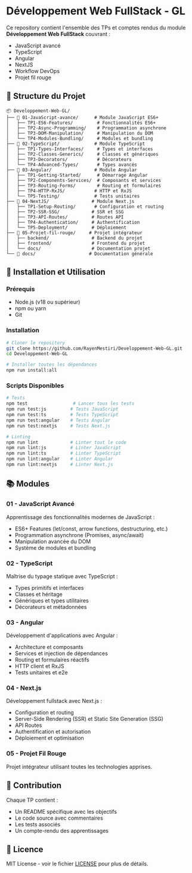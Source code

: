 # Développement Web FullStack - GL

Ce repository contient l'ensemble des TPs et comptes rendus du module **Développement Web FullStack** couvrant :
- JavaScript avancé
- TypeScript  
- Angular
- NextJS
- Workflow DevOps
- Projet fil rouge

## 📁 Structure du Projet

```
📦 Developpement-Web-GL/
├── 📂 01-JavaScript-avance/      # Module JavaScript ES6+
│   ├── TP1-ES6-Features/         # Fonctionnalités ES6+
│   ├── TP2-Async-Programming/    # Programmation asynchrone
│   ├── TP3-DOM-Manipulation/     # Manipulation du DOM
│   └── TP4-Modules-Bundling/     # Modules et bundling
├── 📂 02-TypeScript/             # Module TypeScript
│   ├── TP1-Types-Interfaces/     # Types et interfaces
│   ├── TP2-Classes-Generics/     # Classes et génériques
│   ├── TP3-Decorators/           # Décorateurs
│   └── TP4-Advanced-Types/       # Types avancés
├── 📂 03-Angular/                # Module Angular
│   ├── TP1-Getting-Started/      # Démarrage Angular
│   ├── TP2-Components-Services/  # Composants et services
│   ├── TP3-Routing-Forms/        # Routing et formulaires
│   ├── TP4-HTTP-RxJS/           # HTTP et RxJS
│   └── TP5-Testing/             # Tests unitaires
├── 📂 04-NextJS/                # Module Next.js
│   ├── TP1-Setup-Routing/       # Configuration et routing
│   ├── TP2-SSR-SSG/            # SSR et SSG
│   ├── TP3-API-Routes/         # Routes API
│   ├── TP4-Authentication/     # Authentification
│   └── TP5-Deployment/         # Déploiement
├── 📂 05-Projet-fil-rouge/     # Projet intégrateur
│   ├── backend/                # Backend du projet
│   ├── frontend/               # Frontend du projet
│   └── docs/                   # Documentation projet
└── 📂 docs/                    # Documentation générale
```

## 🚀 Installation et Utilisation

### Prérequis
- Node.js (v18 ou supérieur)
- npm ou yarn
- Git

### Installation
```bash
# Cloner le repository
git clone https://github.com/RayenMestiri/Developpement-Web-GL.git
cd Developpement-Web-GL

# Installer toutes les dépendances
npm run install:all
```

### Scripts Disponibles
```bash
# Tests
npm test                 # Lancer tous les tests
npm run test:js         # Tests JavaScript
npm run test:ts         # Tests TypeScript
npm run test:angular    # Tests Angular
npm run test:nextjs     # Tests Next.js

# Linting
npm run lint            # Linter tout le code
npm run lint:js         # Linter JavaScript
npm run lint:ts         # Linter TypeScript
npm run lint:angular    # Linter Angular
npm run lint:nextjs     # Linter Next.js
```

## 📚 Modules

### 01 - JavaScript Avancé
Apprentissage des fonctionnalités modernes de JavaScript :
- ES6+ Features (let/const, arrow functions, destructuring, etc.)
- Programmation asynchrone (Promises, async/await)
- Manipulation avancée du DOM
- Système de modules et bundling

### 02 - TypeScript
Maîtrise du typage statique avec TypeScript :
- Types primitifs et interfaces
- Classes et héritage
- Génériques et types utilitaires
- Décorateurs et métadonnées

### 03 - Angular
Développement d'applications avec Angular :
- Architecture et composants
- Services et injection de dépendances
- Routing et formulaires réactifs
- HTTP client et RxJS
- Tests unitaires et e2e

### 04 - Next.js
Développement fullstack avec Next.js :
- Configuration et routing
- Server-Side Rendering (SSR) et Static Site Generation (SSG)
- API Routes
- Authentification et autorisation
- Déploiement et optimisation

### 05 - Projet Fil Rouge
Projet intégrateur utilisant toutes les technologies apprises.

## 🤝 Contribution

Chaque TP contient :
- Un README spécifique avec les objectifs
- Le code source avec commentaires
- Les tests associés
- Un compte-rendu des apprentissages

## 📄 Licence

MIT License - voir le fichier [LICENSE](LICENSE) pour plus de détails.
